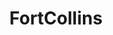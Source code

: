 ---
title: FortCollins
crosslinks:
- metric_units
- Denver
- FortCollinsClassified
- FortCollinsNewInTown
- autotldr
- u_imguralbumbot
- MTB
- youtubefactsbot
- colorado
- NeutralPolitics
- MealPrepSunday
- Calligraphy
- BattleOfTheNations
- DrawForMe
- Whatcouldgowrong
- IAmA
- CSUFoCo
- trashpandas
- trees
- technology
---